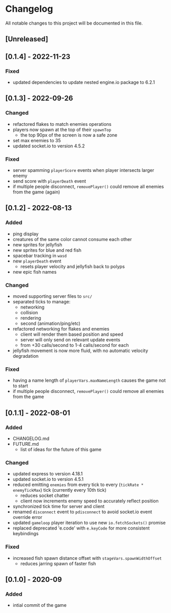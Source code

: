 # Changelog  
All notable changes to this project will be documented in this file.  
  
## [Unreleased]  

## [0.1.4] - 2022-11-23
### Fixed
- updated dependencies to update nested engine.io package to 6.2.1  

## [0.1.3] - 2022-09-26
### Changed  
- refactored flakes to match enemies operations  
- players now spawn at the top of their `spawnTop`  
  - the top 90px of the screen is now a safe zone  
- set max enemies to 35  
- updated socket.io to version 4.5.2  

### Fixed  
- server spamming `playerScore` events when player intersects larger enemy  
- send score with `playerDeath` event  
- if multiple people disconnect, `removePlayer()` could remove all enemies from the game (again)  

## [0.1.2] - 2022-08-13  
### Added  
- ping display  
- creatures of the same color cannot consume each other  
- new sprites for jellyfish  
- new sprites for blue and red fish  
- spacebar tracking in `wasd`  
- new `playerDeath` event  
  - resets player velocity and jellyfish back to polyps  
- new epic fish names  

### Changed  
- moved supporting server files to `src/`  
- separated ticks to manage:  
  - networking  
  - collision  
  - rendering  
  - second (animation/ping/etc)  
- refactored networking for flakes and enemies  
  - client will render them based position and speed  
  - server will only send on relevant update events  
  - from +30 calls/second to 1-4 calls/second for each  
- jellyfish movement is now more fluid, with no automatic velocity degradation  

### Fixed  
- having a name length of `playerVars.maxNameLength` causes the game not to start  
- if multiple people disconnect, `removePlayer()` could remove all enemies from the game  

## [0.1.1] - 2022-08-01  
### Added  
- CHANGELOG.md  
- FUTURE.md  
  - list of ideas for the future of this game  

### Changed  
- updated express to version 4.18.1  
- updated socket.io to version 4.5.1  
- reduced emitting `enemies` from every tick to every (`tickRate * enemyTickMax`) tick (currently every 10th tick)  
  - reduces socket chatter  
  - client now increments enemy speed to accurately reflect position  
- synchronized tick time for server and client  
- renamed `disconnect` event to `pdisconnect` to avoid socket.io event override error  
- updated `gameloop` player iteration to use new `io.fetchSockets()` promise  
- replaced deprecated 'e.code' with `e.keyCode` for more consistent keybindings  

### Fixed  
- increased fish spawn distance offset with `stageVars.spawnWidthOffset`  
  - reduces jarring spawn of faster fish  

## [0.1.0] - 2020-09  
### Added  
- intial commit of the game  

&nbsp;